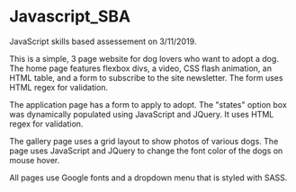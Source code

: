 # Javascript_SBA
JavaScript skills based assessement on 3/11/2019.

This is a simple, 3 page website for dog lovers who want to adopt a dog.  The home page features flexbox divs, a video, CSS flash 
animation, an HTML table, and a form to subscribe to the site newsletter. The form uses HTML regex for validation.

The application page has a form to apply to adopt.  The "states" option box was dynamically populated using JavaScript and JQuery.  It 
uses HTML regex for validation.

The gallery page uses a grid layout to show photos of various dogs.  The page uses JavaScript and JQuery to change the font color
of the dogs on mouse hover.

All pages use Google fonts and a dropdown menu that is styled with SASS.
